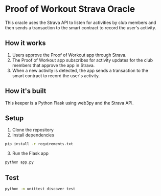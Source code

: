 # Proof of Workout Strava Oracle

This oracle uses the Strava API to listen for activities by club members and then sends a transaction to the smart contract to record the user's activity.

## How it works
1. Users approve the Proof of Workout app through Strava.
2. The Proof of Workout app subscribes for activity updates for the club members that approve the app in Strava.
3. When a new activity is detected, the app sends a transaction to the smart contract to record the user's activity.

## How it's built
This keeper is a Python Flask using web3py and the Strava API. 

## Setup
1. Clone the repository
2. Install dependencies
```sh
pip install -r requirements.txt
```
3. Run the Flask app
```sh
python app.py
```

## Test
```sh
python -m unittest discover test
```